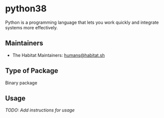 # python38

Python is a programming language that lets you work quickly and integrate systems more effectively.

## Maintainers

* The Habitat Maintainers: <humans@habitat.sh>

## Type of Package

Binary package

## Usage

*TODO: Add instructions for usage*

